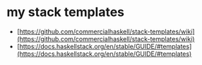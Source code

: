 # my stack templates

* [https://github.com/commercialhaskell/stack-templates/wiki](https://github.com/commercialhaskell/stack-templates/wiki)
* [https://docs.haskellstack.org/en/stable/GUIDE/#templates](https://docs.haskellstack.org/en/stable/GUIDE/#templates)
